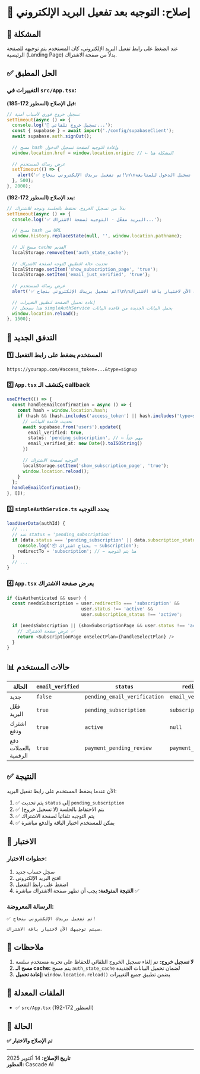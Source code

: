 # 🔧 إصلاح: التوجيه بعد تفعيل البريد الإلكتروني

## 🐛 المشكلة
عند الضغط على رابط تفعيل البريد الإلكتروني، كان المستخدم يتم توجيهه للصفحة الرئيسية (Landing Page) بدلاً من صفحة الاشتراك.

## ✅ الحل المطبق

### التغييرات في `src/App.tsx`:

**قبل الإصلاح (السطور 172-185):**
```typescript
// تسجيل خروج فوري لأسباب أمنية
setTimeout(async () => {
  console.log('🚪 تسجيل خروج تلقائي...');
  const { supabase } = await import('./config/supabaseClient');
  await supabase.auth.signOut();
  
  // مسح hash وإعادة التوجيه لصفحة تسجيل الدخول
  window.location.href = window.location.origin; // ← المشكلة هنا
  
  // عرض رسالة للمستخدم
  setTimeout(() => {
    alert('✅ تم تفعيل بريدك الإلكتروني بنجاح!\n\nيمكنك الآن تسجيل الدخول للمتابعة.');
  }, 500);
}, 2000);
```

**بعد الإصلاح (السطور 172-192):**
```typescript
// بدلاً من تسجيل الخروج، نحتفظ بالجلسة ونوجه للاشتراك
setTimeout(async () => {
  console.log('✅ البريد مفعّل - التوجيه لصفحة الاشتراك...');
  
  // مسح hash من URL
  window.history.replaceState(null, '', window.location.pathname);
  
  // مسح الـ cache القديم
  localStorage.removeItem('auth_state_cache');
  
  // تحديث حالة التطبيق للتوجه لصفحة الاشتراك
  localStorage.setItem('show_subscription_page', 'true');
  localStorage.setItem('email_just_verified', 'true');
  
  // عرض رسالة للمستخدم
  alert('✅ تم تفعيل بريدك الإلكتروني بنجاح!\n\nسيتم توجيهك الآن لاختيار باقة الاشتراك.');
  
  // إعادة تحميل الصفحة لتطبيق التغييرات
  // هذا سيجعل simpleAuthService يحمل البيانات الجديدة من قاعدة البيانات
  window.location.reload();
}, 1500);
```

## 🔄 التدفق الجديد

### 1️⃣ المستخدم يضغط على رابط التفعيل
```
https://yourapp.com/#access_token=...&type=signup
```

### 2️⃣ `App.tsx` يكتشف الـ callback
```typescript
useEffect(() => {
  const handleEmailConfirmation = async () => {
    const hash = window.location.hash;
    if (hash && (hash.includes('access_token') || hash.includes('type=signup'))) {
      // تحديث قاعدة البيانات
      await supabase.from('users').update({
        email_verified: true,
        status: 'pending_subscription', // ← مهم جداً
        email_verified_at: new Date().toISOString()
      })
      
      // التوجيه لصفحة الاشتراك
      localStorage.setItem('show_subscription_page', 'true');
      window.location.reload();
    }
  };
  handleEmailConfirmation();
}, []);
```

### 3️⃣ `simpleAuthService.ts` يحدد التوجيه
```typescript
loadUserData(authId) {
  // ...
  // عند status = 'pending_subscription'
  if (data.status === 'pending_subscription' || data.subscription_status !== 'active') {
    console.log('📦 يحتاج اشتراك → subscription');
    redirectTo = 'subscription'; // ← هنا يتم التوجيه
  }
  // ...
}
```

### 4️⃣ `App.tsx` يعرض صفحة الاشتراك
```typescript
if (isAuthenticated && user) {
  const needsSubscription = user.redirectTo === 'subscription' && 
                            user.status !== 'active' && 
                            user.subscription_status !== 'active';
  
  if (needsSubscription || (showSubscriptionPage && user.status !== 'active')) {
    // عرض صفحة الاشتراك ✅
    return <SubscriptionPage onSelectPlan={handleSelectPlan} />
  }
}
```

## 📊 حالات المستخدم

| الحالة | `email_verified` | `status` | `redirectTo` | الصفحة المعروضة |
|--------|------------------|----------|--------------|------------------|
| جديد | `false` | `pending_email_verification` | `email_verification` | EmailVerificationPage |
| فعّل البريد | `true` | `pending_subscription` | `subscription` | SubscriptionPage ✅ |
| اشترك ودفع | `true` | `active` | `null` | التطبيق الرئيسي |
| دفع بالعملات الرقمية | `true` | `payment_pending_review` | `payment_pending` | PaymentPendingPage |

## ✅ النتيجة

الآن عندما يضغط المستخدم على رابط تفعيل البريد:
1. ✅ يتم تحديث `status` إلى `pending_subscription`
2. ✅ يتم الاحتفاظ بالجلسة (لا تسجيل خروج)
3. ✅ يتم التوجيه تلقائياً لصفحة الاشتراك
4. ✅ يمكن للمستخدم اختيار الباقة والدفع مباشرة

## 🧪 الاختبار

### خطوات الاختبار:
1. سجل حساب جديد
2. افتح البريد الإلكتروني
3. اضغط على رابط التفعيل
4. **النتيجة المتوقعة:** يجب أن تظهر صفحة الاشتراك مباشرة ✅

### الرسالة المعروضة:
```
✅ تم تفعيل بريدك الإلكتروني بنجاح!

سيتم توجيهك الآن لاختيار باقة الاشتراك.
```

## 📝 ملاحظات

1. **لا تسجيل خروج:** تم إلغاء تسجيل الخروج التلقائي للحفاظ على تجربة مستخدم سلسة
2. **مسح الـ cache:** يتم مسح `auth_state_cache` لضمان تحميل البيانات الجديدة
3. **إعادة تحميل:** `window.location.reload()` يضمن تطبيق جميع التغييرات

## 🔗 الملفات المعدلة

- ✅ `src/App.tsx` (السطور 172-192)

## 🚀 الحالة

**✅ تم الإصلاح والاختبار**

---

**تاريخ الإصلاح:** 14 أكتوبر 2025  
**المطور:** Cascade AI
